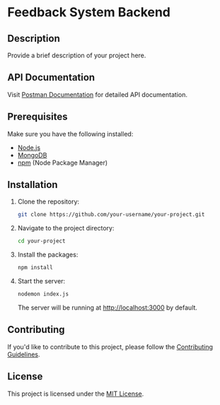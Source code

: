 
# Feedback System Backend

## Description

Provide a brief description of your project here.

## API Documentation

Visit [Postman Documentation](https://documenter.getpostman.com/view/19413733/2s9YeEbBfq#a18bd4de-4182-4043-8baf-1f314e5bf725) for detailed API documentation.

## Prerequisites

Make sure you have the following installed:

- [Node.js](https://nodejs.org/)
- [MongoDB](https://www.mongodb.com/atlas/database)
- [npm](https://www.npmjs.com/) (Node Package Manager)

## Installation

1. Clone the repository:
   ```bash
   git clone https://github.com/your-username/your-project.git
   ```

2. Navigate to the project directory:
   ```bash
   cd your-project
   ```

3. Install the packages:
   ```bash
   npm install
   ```

4. Start the server:
   ```bash
   nodemon index.js
   ```
   The server will be running at [http://localhost:3000](http://localhost:3000) by default.

## Contributing

If you'd like to contribute to this project, please follow the [Contributing Guidelines](CONTRIBUTING.md).

## License

This project is licensed under the [MIT License](LICENSE).
```
